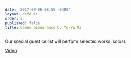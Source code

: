 ```yaml
---
date: '2017-09-06 08:59 -0400'
layout: default
order: 3
published: false
title: Cameo appearance by Yo-Yo Ma
---
```

Our special guest cellist will perform selected works (solos).

[Video](https://www.youtube.com/watch?v=uHOosCxeEYo&list=PLprXkx-4Du8LdfgRFaO1_ldJE0nvgHUcC&index=2)
